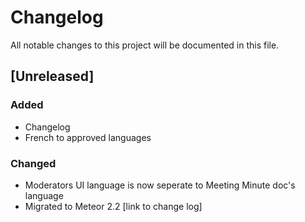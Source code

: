 # Changelog

All notable changes to this project will be documented in this file.

## [Unreleased]

### Added

- Changelog
- French to approved languages

### Changed

- Moderators UI language is now seperate to Meeting Minute doc's language
- Migrated to Meteor 2.2 [link to change log]
